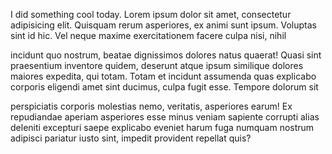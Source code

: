 I did something cool today. Lorem ipsum dolor sit amet, consectetur 
adipisicing elit. Quisquam rerum asperiores, ex animi sunt ipsum. Voluptas 
sint id hic. Vel neque maxime exercitationem facere culpa nisi, nihil 

incidunt quo nostrum, beatae dignissimos dolores natus quaerat! Quasi sint 
praesentium inventore quidem, deserunt atque ipsum similique dolores maiores
expedita, qui totam. Totam et incidunt assumenda quas explicabo corporis 
eligendi amet sint ducimus, culpa fugit esse. Tempore dolorum sit 

perspiciatis corporis molestias nemo, veritatis, asperiores earum! 
Ex repudiandae aperiam asperiores esse minus veniam sapiente corrupti 
alias deleniti excepturi saepe explicabo eveniet harum fuga numquam 
nostrum adipisci pariatur iusto sint, impedit provident repellat quis?